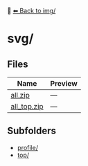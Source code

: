 📁 [⬅ Back to img/](../README.md)

# svg/

## Files

| Name | Preview |
|------|---------|
| [all.zip](./all.zip) | — |
| [all_top.zip](./all_top.zip) | — |

## Subfolders
- [profile/](./profile/README.md)
- [top/](./top/README.md)
